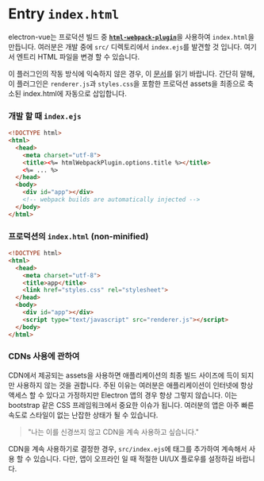 # Entry `index.html`

electron-vue는 프로덕션 빌드 중 [**`html-webpack-plugin`**](https://github.com/ampedandwired/html-webpack-plugin)을 사용하여 `index.html`을 만듭니다.
여러분은 개발 중에 `src/` 디렉토리에서 `index.ejs`를 발견할 것 입니다. 여기서 엔트리 HTML 파일을 변경 할 수 있습니다.

이 플러그인의 작동 방식에 익숙하지 않은 경우, 이 [문서](https://www.npmjs.com/package/html-webpack-plugin)를 읽기 바랍니다. 간단히 말해, 이 플러그인은 `renderer.js`과 `styles.css`을 포함한 프로덕션 assets을 최종으로 축소된 index.html에 자동으로 삽입합니다.

### 개발 할 때 `index.ejs`

```html
<!DOCTYPE html>
<html>
  <head>
    <meta charset="utf-8">
    <title><%= htmlWebpackPlugin.options.title %></title>
    <%= ... %>
  </head>
  <body>
    <div id="app"></div>
    <!-- webpack builds are automatically injected -->
  </body>
</html>
```

### 프로덕션의 `index.html` \(non-minified\)

```html
<!DOCTYPE html>
<html>
  <head>
    <meta charset="utf-8">
    <title>app</title>
    <link href="styles.css" rel="stylesheet">
  </head>
  <body>
    <div id="app"></div>
    <script type="text/javascript" src="renderer.js"></script>
  </body>
</html>
```

### CDNs 사용에 관하여

CDN에서 제공되는 assets을 사용하면 애플리케이션의 최종 빌드 사이즈에 득이 되지만 사용하지 않는 것을 권합니다. 주된 이유는 여러분은 애플리케이션이 인터넷에 항상 액세스 할 수 있다고 가정하지만 Electron 앱의 경우 항상 그렇지 않습니다. 이는 bootstrap 같은 CSS 프레임워크에서 중요한 이슈가 됩니다. 여러분의 앱은 아주 빠른 속도로 스타일이 없는 난잡한 상태가 될 수 있습니다.

> "나는 이를 신경쓰지 않고 CDN을 계속 사용하고 싶습니다."

CDN을 계속 사용하기로 결정한 경우, `src/index.ejs`에 태그를 추가하여 계속해서 사용 할 수 있습니다. 다만, 앱이 오프라인 일 때 적절한 UI/UX 플로우를 설정하길 바랍니다.
